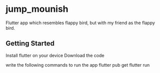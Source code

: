 # jump_mounish

Flutter app which resembles flappy bird, but with my friend as the flappy bird.

## Getting Started

Install flutter on your device
Download the code

write the following commands to run the app
flutter pub get
flutter run
